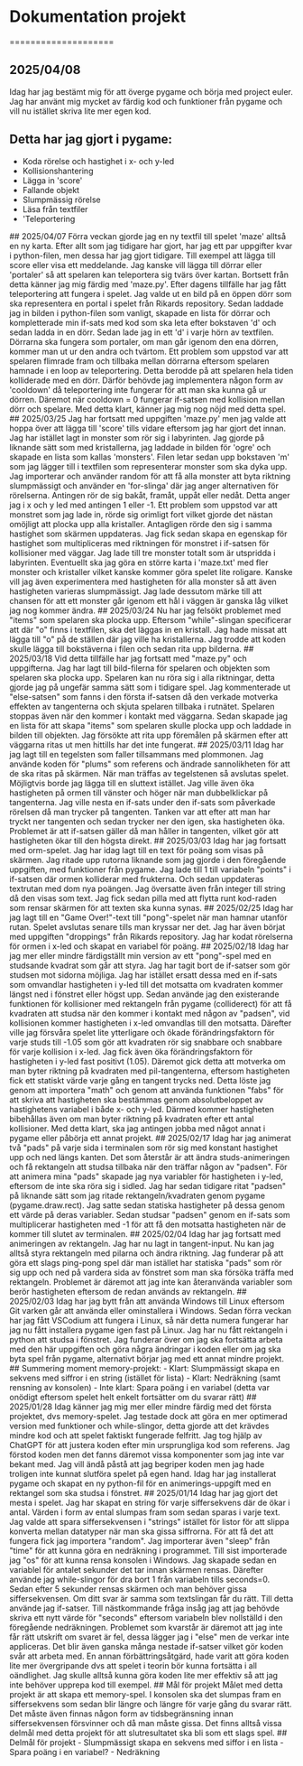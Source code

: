 # Dokumentation projekt
====================
## 2025/04/08
Idag har jag bestämt mig för att överge pygame och börja med project euler. Jag har använt mig mycket av färdig kod och funktioner från pygame och vill nu istället skriva lite mer egen kod.
## Detta har jag gjort i pygame:
<ul>
<li>Koda rörelse och hastighet i x- och y-led</li>
<li>Kollisionshantering</li>
<li>Lägga in 'score'</li>
<li>Fallande objekt</li>
<li>Slumpmässig rörelse</li>
<li>Läsa från textfiler</li>
<li>'Teleportering</li>
</ul>
## 2025/04/07
Förra veckan gjorde jag en ny textfil till spelet 'maze' alltså en ny karta. Efter allt som jag tidigare har gjort, har jag ett par uppgifter kvar i python-filen, men dessa har jag gjort tidigare. Till exempel att lägga till score eller visa ett meddelande. Jag kanske vill lägga till dörrar eller 'portaler' så att spelaren kan teleportera sig tvärs över kartan. Bortsett från detta känner jag mig färdig med 'maze.py'. Efter dagens tillfälle har jag fått teleportering att fungera i spelet. Jag valde ut en bild på en öppen dörr som ska representera en portal i spelet från Rikards repository. Sedan laddade jag in bilden i python-filen som vanligt, skapade en lista för dörrar och kompletterade min if-sats med kod som ska leta efter bokstaven 'd' och sedan ladda in en dörr. Sedan lade jag in ett 'd' i varje hörn av textfilen. Dörrarna ska fungera som portaler, om man går igenom den ena dörren, kommer man ut ur den andra och tvärtom. Ett problem som uppstod var att spelaren flimrade fram och tillbaka mellan dörrarna eftersom spelaren hamnade i en loop av teleportering. Detta berodde på att spelaren hela tiden kolliderade med en dörr. Därför behövde jag implementera någon form av 'cooldown' då teleportering inte fungerar för att man ska kunna gå ur dörren. Däremot när cooldown = 0 fungerar if-satsen med kollision mellan dörr och spelare. Med detta klart, känner jag mig nog nöjd med detta spel.
## 2025/03/25
Jag har fortsatt med uppgiften 'maze.py' men jag valde att hoppa över att lägga till 'score' tills vidare eftersom jag har gjort det innan. Jag har istället lagt in monster som rör sig i labyrinten. Jag gjorde på liknande sätt som med kristallerna, jag laddade in bilden för 'ogre' och skapade en lista som kallas 'monsters'. Filen letar sedan upp bokstaven 'm' som jag lägger till i textfilen som representerar monster som ska dyka upp. Jag importerar och använder random för att få alla monster att byta riktning slumpmässigt och använder en 'for-slinga' där jag anger alternativen för rörelserna. Antingen rör de sig bakåt, framåt, uppåt eller nedåt. Detta anger jag i x och y led med antingen 1 eller -1. Ett problem som uppstod var att monstret som jag lade in, rörde sig orimligt fort vilket gjorde det nästan omöjligt att plocka upp alla kristaller. Antagligen rörde den sig i samma hastighet som skärmen uppdateras. Jag fick sedan skapa en egenskap för hastighet som multipliceras med riktningen för monstret i if-satsen för kollisioner med väggar. Jag lade till tre monster totalt som är utspridda i labyrinten. Eventuellt ska jag göra en större karta i 'maze.txt' med fler monster och kristaller vilket kanske kommer göra spelet lite roligare. Kanske vill jag även experimentera med hastigheten för alla monster så att även hastigheten varieras slumpmässigt. Jag lade dessutom märke till att chansen för att ett monster går igenom ett hål i väggen är ganska låg vilket jag nog kommer ändra.
## 2025/03/24
Nu har jag felsökt problemet med "items" som spelaren ska plocka upp. Eftersom "while"-slingan specificerar att där "o" finns i textfilen, ska det läggas in en kristall. Jag hade missat att lägga till "o" på de ställen där jag ville ha kristallerna. Jag trodde att koden skulle lägga till bokstäverna i filen och sedan rita upp bilderna.
## 2025/03/18
Vid detta tillfälle har jag fortsatt med "maze.py" och uppgifterna. Jag har lagt till bild-filerna för spelaren och objekten som spelaren ska plocka upp. Spelaren kan nu röra sig i alla riktningar, detta gjorde jag på ungefär samma sätt som i tidigare spel. Jag kommenterade ut "else-satsen" som fanns i den första if-satsen då den verkade motverka effekten av tangenterna och skjuta spelaren tillbaka i rutnätet. Spelaren stoppas även när den kommer i kontakt med väggarna. Sedan skapade jag en lista för att skapa "items" som spelaren skulle plocka upp och laddade in bilden till objekten. Jag försökte att rita upp föremålen på skärmen efter att väggarna ritas ut men hittills har det inte fungerat.
## 2025/03/11
Idag har jag lagt till en tegelsten som faller tillsammans med plommonen. Jag använde koden för "plums" som referens och ändrade sannolikheten för att de ska ritas på skärmen. När man träffas av tegelstenen så avslutas spelet. Möjligtvis borde jag lägga till en sluttext istället. Jag ville även öka hastigheten på ormen till vänster och höger när man dubbelklickar på tangenterna. Jag ville nesta en if-sats under den if-sats som påverkade rörelsen då man trycker på tangenten. Tanken var att efter att man har tryckt ner tangenten och sedan trycker ner den igen, ska hastigheten öka. Problemet är att if-satsen gäller då man håller in tangenten, vilket gör att hastigheten ökar till den högsta direkt.
## 2025/03/03
Idag har jag fortsatt med orm-spelet. Jag har idag lagt till en text för poäng som visas på skärmen. Jag ritade upp rutorna liknande som jag gjorde i den föregående uppgiften, med funktioner från pygame. Jag lade till 1 till variabeln "points" i if-satsen där ormen kolliderar med frukterna. Och sedan uppdateras textrutan med dom nya poängen. Jag översatte även från integer till string då den visas som text. Jag fick sedan pilla med att flytta runt kod-raden som rensar skärmen för att texten ska kunna synas.
## 2025/02/25
Idag har jag lagt till en "Game Over!"-text till "pong"-spelet när man hamnar utanför rutan. Spelet avslutas senare tills man kryssar ner det. Jag har även börjat med uppgiften "droppings" från Rikards repository. Jag har kodat rörelserna för ormen i x-led och skapat en variabel för poäng.
## 2025/02/18
Idag har jag mer eller mindre färdigställt min version av ett "pong"-spel med en studsande kvadrat som går att styra. Jag har tagit bort de if-satser som gör studsen mot sidorna möjliga. Jag har istället ersatt dessa med en if-sats som omvandlar hastigheten i y-led till det motsatta om kvadraten kommer längst ned i fönstret eller högst upp. Sedan använde jag den existerande funktionen för kollisioner med rektangeln från pygame (colliderect) för att få kvadraten att studsa när den kommer i kontakt med någon av "padsen", vid kollisionen kommer hastigheten i x-led omvandlas till den motsatta. Därefter ville jag försvåra spelet lite ytterligare och ökade förändringsfaktorn för varje studs till -1.05 som gör att kvadraten rör sig snabbare och snabbare för varje kollision i x-led. Jag fick även öka förändringsfaktorn för hastigheten i y-led fast positivt (1.05). Däremot gick detta att motverka om man byter riktning på kvadraten med pil-tangenterna, eftersom hastigheten fick ett statiskt värde varje gång en tangent trycks ned. Detta löste jag genom att importera "math" och genom att använda funktionen "fabs" för att skriva att hastigheten ska bestämmas genom absolutbeloppet av hastighetens variabel i både x- och y-led. Därmed kommer hastigheten bibehållas även om man byter riktning på kvadraten efter ett antal kollisioner. Med detta klart, ska jag antingen jobba med något annat i pygame eller påbörja ett annat projekt.
## 2025/02/17
Idag har jag animerat två "pads" på varje sida i terminalen som rör sig med konstant hastighet upp och ned längs kanten. Det som återstår är att ändra studs-animeringen och få rektangeln att studsa tillbaka när den träffar någon av "padsen". För att animera mina "pads" skapade jag nya variabler för hastigheten i y-led, eftersom de inte ska röra sig i sidled. Jag har sedan tidigare ritat "padsen" på liknande sätt som jag ritade rektangeln/kvadraten genom pygame (pygame.draw.rect). Jag satte sedan statiska hastigheter på dessa genom ett värde på deras variabler. Sedan studsar "padsen" genom en if-sats som multiplicerar hastigheten med -1 för att få den motsatta hastigheten när de kommer till slutet av terminalen.
## 2025/02/04
Idag har jag fortsatt med animeringen av rektangeln. Jag har nu lagt in tangent-input. Nu kan jag alltså styra rektangeln med pilarna och ändra riktning. Jag funderar på att göra ett slags ping-pong spel där man istället
har statiska "pads" som rör sig upp och ned på vardera sida av fönstret som man ska försöka träffa med rektangeln. Problemet är däremot att jag inte kan återanvända variabler som berör hastigheten eftersom de redan används av rektangeln.
## 2025/02/03
Idag har jag bytt från att använda Windows till Linux eftersom Git varken går att använda eller ominstallera i Windows. Sedan förra veckan har jag fått VSCodium att fungera i Linux, så när detta numera fungerar har jag nu fått installera pygame igen fast på Linux. Jag har nu fått rektangeln i python att studsa i fönstret. Jag funderar över om jag ska fortsätta arbeta med den här uppgiften och göra några ändringar i koden eller om jag ska byta spel från pygame, alternativt börjar jag med ett annat mindre projekt.
## Summering moment memory-projekt:
- Klart: Slumpmässigt skapa en sekvens med siffror i en string (istället för lista)
- Klart: Nedräkning (samt rensning av konsolen)
- Inte klart: Spara poäng i en variabel (detta var onödigt eftersom spelet helt enkelt fortsätter om du svarar rätt)
## 2025/01/28
Idag känner jag mig mer eller mindre färdig med det första projektet, dvs memory-spelet. Jag testade dock att göra en mer optimerad version med funktioner och while-slingor, detta gjorde att det krävdes mindre kod och att spelet faktiskt fungerade felfritt. Jag tog hjälp av ChatGPT för att justera koden efter min ursprungliga kod som referens. Jag förstod koden men det fanns däremot vissa komponenter som jag inte var bekant med. Jag vill ändå påstå att jag begriper koden men jag hade troligen inte kunnat slutföra spelet på egen hand. Idag har jag installerat pygame och skapat en ny python-fil för en animerings-uppgift med en rektangel som ska studsa i fönstret.
## 2025/01/14
Idag har jag gjort det mesta i spelet. Jag har skapat en string för varje siffersekvens där de ökar i antal. Värden i form av ental slumpas fram som sedan sparas i varje text. Jag valde att spara siffersekvensen i "strings" istället för listor för att slippa konverta mellan datatyper när man ska gissa siffrorna. För att få det att fungera fick jag importera "random". Jag importerar även "sleep" från "time" för att kunna göra en nedräkning i programmet. Till sist importerade jag "os" för att kunna rensa konsolen i Windows. Jag skapade sedan en variablel för antalet sekunder det tar innan skärmen rensas. Därefter använde jag while-slingor för dra bort 1 från variabeln tills seconds=0. Sedan efter 5 sekunder rensas skärmen och man behöver gissa siffersekvensen. Om ditt svar är samma som textslingan får du rätt. Till detta använde jag if-satser. Till nästkommande fråga insåg jag att jag behövde skriva ett nytt värde för "seconds" eftersom variabeln blev nollställd i den föregående nedräkningen. Problemet som kvarstår är däremot att jag inte får rätt utskrift om svaret är fel, dessa lägger jag i "else" men de verkar inte appliceras. Det blir även ganska många nestade if-satser vilket gör koden svår att arbeta med. En annan förbättringsåtgärd, hade varit att göra koden lite mer övergripande dvs att spelet i teorin bör kunna fortsätta i all oändlighet. Jag skulle alltså kunna göra koden lite mer effektiv så att jag inte behöver upprepa kod till exempel.
## Mål för projekt
Målet med detta projekt är att skapa ett memory-spel. I konsolen ska det slumpas fram 
en siffersekvens som sedan blir längre och längre för varje gång du svarar rätt. Det måste även finnas 
någon form av tidsbegränsning innan siffersekvensen försvinner och då man måste gissa. Det finns alltså vissa delmål med detta projekt för att slutresultatet ska bli som ett slags spel.
## Delmål för projekt
- Slumpmässigt skapa en sekvens med siffor i en lista
- Spara poäng i en variabel?
- Nedräkning